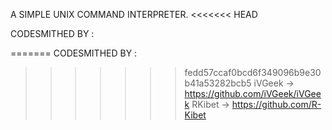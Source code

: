 A SIMPLE UNIX COMMAND INTERPRETER.
<<<<<<< HEAD

CODESMITHED BY :

=======
CODESMITHED BY :
>>>>>>> fedd57ccaf0bcd6f349096b9e30b41a53282bcb5
iVGeek -> https://github.com/iVGeek/iVGeek
RKibet -> https://github.com/R-Kibet
